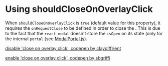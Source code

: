 # Using shouldCloseOnOverlayClick

When `shouldCloseOnOverlayClick` is `true` (default value for this property),
it requires the `onRequestClose` to be defined in order to close the <Modal/>.
This is due to the fact that the `react-modal` doesn't store the `isOpen`
on its state (only for the internal `portal` (see [ModalPortal.js](https://github.com/reactjs/react-modal/blob/master/src/components/ModalPortal.js)).

[disable 'close on overlay click', codepen by claydiffrient](codepen://claydiffrient/woLzwo)

[enable 'close on overlay click', codepen by sbgriffi](codepen://sbgriffi/WMyBaR)
